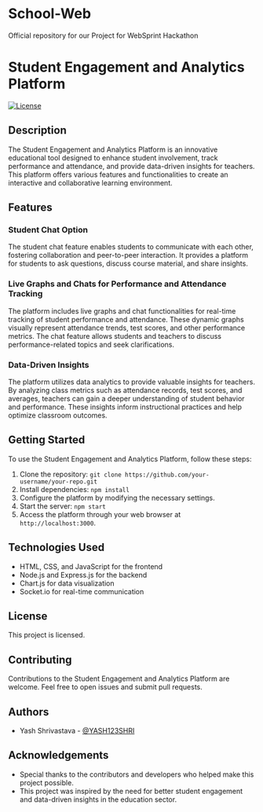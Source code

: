 # School-Web
Official repository for our Project for WebSprint Hackathon
# Student Engagement and Analytics Platform
[![License](https://img.shields.io/badge/license-MIT-blue.svg)](https://opensource.org/licenses/MIT)

## Description
The Student Engagement and Analytics Platform is an innovative educational tool designed to enhance student involvement, track performance and attendance, and provide data-driven insights for teachers. This platform offers various features and functionalities to create an interactive and collaborative learning environment.

## Features

### Student Chat Option
The student chat feature enables students to communicate with each other, fostering collaboration and peer-to-peer interaction. It provides a platform for students to ask questions, discuss course material, and share insights.

### Live Graphs and Chats for Performance and Attendance Tracking
The platform includes live graphs and chat functionalities for real-time tracking of student performance and attendance. These dynamic graphs visually represent attendance trends, test scores, and other performance metrics. The chat feature allows students and teachers to discuss performance-related topics and seek clarifications.

### Data-Driven Insights
The platform utilizes data analytics to provide valuable insights for teachers. By analyzing class metrics such as attendance records, test scores, and averages, teachers can gain a deeper understanding of student behavior and performance. These insights inform instructional practices and help optimize classroom outcomes.

## Getting Started
To use the Student Engagement and Analytics Platform, follow these steps:

1. Clone the repository: `git clone https://github.com/your-username/your-repo.git`
2. Install dependencies: `npm install`
3. Configure the platform by modifying the necessary settings.
4. Start the server: `npm start`
5. Access the platform through your web browser at `http://localhost:3000`.

## Technologies Used
- HTML, CSS, and JavaScript for the frontend
- Node.js and Express.js for the backend
- Chart.js for data visualization
- Socket.io for real-time communication

## License
This project is licensed.

## Contributing
Contributions to the Student Engagement and Analytics Platform are welcome. Feel free to open issues and submit pull requests.

## Authors
- Yash Shrivastava - [@YASH123SHRI](https://github.com/YASH123SHRI)

## Acknowledgements
- Special thanks to the contributors and developers who helped make this project possible.
- This project was inspired by the need for better student engagement and data-driven insights in the education sector.

